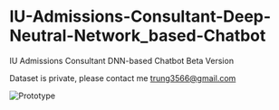 # IU-Admissions-Consultant-Deep-Neutral-Network_based-Chatbot
IU Admissions Consultant DNN-based Chatbot Beta Version

Dataset is private, please contact me trung3566@gmail.com

![Prototype](https://github.com/LyMinhTrungitdsiu19023/IU-Admissions-Consultant-Deep-Neutral-Network_based-Chatbot/blob/main/prototype.png)
